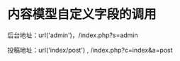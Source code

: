 # 内容模型自定义字段的调用


后台地址：url('admin')，/index.php?s=admin

投稿地址：url('index/post') , /index.php?c=index&a=post
